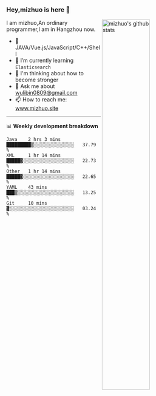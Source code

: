 ### Hey,mizhuo is here 👋

<img align="right" alt="mizhuo's github stats" width="50%" src="https://github-readme-stats.vercel.app/api?username=mizhuo&theme=tokyonight&show_icons=true">

I am mizhuo,An ordinary programmer,I am in Hangzhou now.

- 🔭 JAVA/Vue.js/JavaScript/C++/Shell
- 🌱 I’m currently learning `Elasticsearch`
- 🤔 I'm thinking about how to become stronger
- 💬 Ask me about wulibin0809@gmail.com
- 📫 How to reach me: www.mizhuo.site

---
📊 **Weekly development breakdown**

<!--START_SECTION:waka-->
```text
Java    2 hrs 3 mins    █████████▒░░░░░░░░░░░░░░░   37.79 % 
XML     1 hr 14 mins    █████▓░░░░░░░░░░░░░░░░░░░   22.73 % 
Other   1 hr 14 mins    █████▓░░░░░░░░░░░░░░░░░░░   22.65 % 
YAML    43 mins         ███▒░░░░░░░░░░░░░░░░░░░░░   13.25 % 
Git     10 mins         ▓░░░░░░░░░░░░░░░░░░░░░░░░   03.24 % 
```
<!--END_SECTION:waka-->
